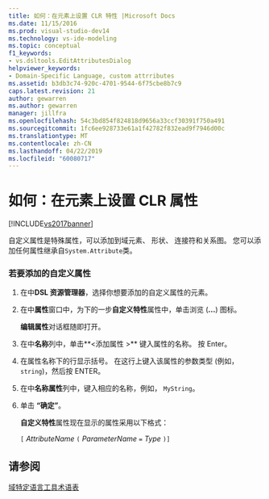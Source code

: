 ```yaml
---
title: 如何：在元素上设置 CLR 特性 |Microsoft Docs
ms.date: 11/15/2016
ms.prod: visual-studio-dev14
ms.technology: vs-ide-modeling
ms.topic: conceptual
f1_keywords:
- vs.dsltools.EditAttributesDialog
helpviewer_keywords:
- Domain-Specific Language, custom attrributes
ms.assetid: b3db3c74-920c-4701-9544-6f75cbe8b7c9
caps.latest.revision: 21
author: gewarren
ms.author: gewarren
manager: jillfra
ms.openlocfilehash: 54c3bd854f824818d9656a33ccf30391f750a491
ms.sourcegitcommit: 1fc6ee928733e61a1f42782f832ead9f7946d00c
ms.translationtype: MT
ms.contentlocale: zh-CN
ms.lasthandoff: 04/22/2019
ms.locfileid: "60080717"
---
```

# <a name="how-to-set-clr-attributes-on-an-element"></a>如何：在元素上设置 CLR 属性
[!INCLUDE[vs2017banner](../includes/vs2017banner.md)]

自定义属性是特殊属性，可以添加到域元素、 形状、 连接符和关系图。 您可以添加任何属性继承自`System.Attribute`类。  
  
### <a name="to-add-a-custom-attribute"></a>若要添加的自定义属性  
  
1. 在中**DSL 资源管理器**，选择你想要添加的自定义属性的元素。  
  
2. 在中**属性**窗口中，为下的一步**自定义特性**属性中，单击浏览 (**...**) 图标。  
  
     **编辑属性**对话框随即打开。  
  
3. 在中**名称**列中，单击**\<添加属性 >** 键入属性的名称。 按 Enter。  
  
4. 在属性名称下的行显示括号。 在这行上键入该属性的参数类型 (例如， `string`)，然后按 ENTER。  
  
5. 在中**名称属性**列中，键入相应的名称，例如， `MyString`。  
  
6. 单击 **“确定”**。  
  
     **自定义特性**属性现在显示的属性采用以下格式：  
  
     `[` *AttributeName* `(` *ParameterName* `=` *Type* `)]`  
  
## <a name="see-also"></a>请参阅  
 [域特定语言工具术语表](http://msdn.microsoft.com/ca5e84cb-a315-465c-be24-76aa3df276aa)

